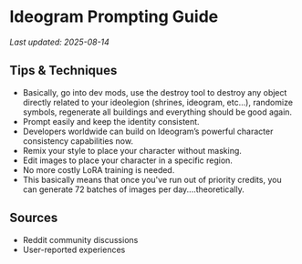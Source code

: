 # Ideogram Prompting Guide

*Last updated: 2025-08-14*

## Tips & Techniques

- Basically, go into dev mods, use the destroy tool to destroy any object directly related to your ideolegion (shrines, ideogram, etc...), randomize symbols, regenerate all buildings and everything should be good again.
- Prompt easily and keep the identity consistent.
- Developers worldwide can build on Ideogram’s powerful character consistency capabilities now.
- Remix your style to place your character without masking.
- Edit images to place your character in a specific region.
- No more costly LoRA training is needed.
- This basically means that once you've run out of priority credits, you can generate 72 batches of images per day....theoretically.

## Sources

- Reddit community discussions
- User-reported experiences
